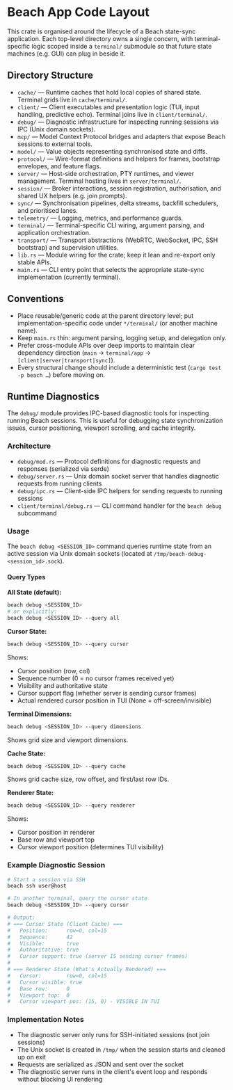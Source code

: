 # Beach App Code Layout

This crate is organised around the lifecycle of a Beach state-sync application. Each top-level directory owns a single concern, with terminal-specific logic scoped inside a `terminal/` submodule so that future state machines (e.g. GUI) can plug in beside it.

## Directory Structure

- `cache/` — Runtime caches that hold local copies of shared state. Terminal grids live in `cache/terminal/`.
- `client/` — Client executables and presentation logic (TUI, input handling, predictive echo). Terminal joins live in `client/terminal/`.
- `debug/` — Diagnostic infrastructure for inspecting running sessions via IPC (Unix domain sockets).
- `mcp/` — Model Context Protocol bridges and adapters that expose Beach sessions to external tools.
- `model/` — Value objects representing synchronised state and diffs.
- `protocol/` — Wire-format definitions and helpers for frames, bootstrap envelopes, and feature flags.
- `server/` — Host-side orchestration, PTY runtimes, and viewer management. Terminal hosting lives in `server/terminal/`.
- `session/` — Broker interactions, session registration, authorisation, and shared UX helpers (e.g. join prompts).
- `sync/` — Synchronisation pipelines, delta streams, backfill schedulers, and prioritised lanes.
- `telemetry/` — Logging, metrics, and performance guards.
- `terminal/` — Terminal-specific CLI wiring, argument parsing, and application orchestration.
- `transport/` — Transport abstractions (WebRTC, WebSocket, IPC, SSH bootstrap) and supervision utilities.
- `lib.rs` — Module wiring for the crate; keep it lean and re-export only stable APIs.
- `main.rs` — CLI entry point that selects the appropriate state-sync implementation (currently terminal).

## Conventions

- Place reusable/generic code at the parent directory level; put implementation-specific code under `*/terminal/` (or another machine name).
- Keep `main.rs` thin: argument parsing, logging setup, and delegation only.
- Prefer cross-module APIs over deep imports to maintain clear dependency direction (`main` → `terminal/app` → `[client|server|transport|sync]`).
- Every structural change should include a deterministic test (`cargo test -p beach …`) before moving on.

## Runtime Diagnostics

The `debug/` module provides IPC-based diagnostic tools for inspecting running Beach sessions. This is useful for debugging state synchronization issues, cursor positioning, viewport scrolling, and cache integrity.

### Architecture

- `debug/mod.rs` — Protocol definitions for diagnostic requests and responses (serialized via serde)
- `debug/server.rs` — Unix domain socket server that handles diagnostic requests from running clients
- `debug/ipc.rs` — Client-side IPC helpers for sending requests to running sessions
- `client/terminal/debug.rs` — CLI command handler for the `beach debug` subcommand

### Usage

The `beach debug <SESSION_ID>` command queries runtime state from an active session via Unix domain sockets (located at `/tmp/beach-debug-<session_id>.sock`).

#### Query Types

**All State (default):**
```bash
beach debug <SESSION_ID>
# or explicitly:
beach debug <SESSION_ID> --query all
```

**Cursor State:**
```bash
beach debug <SESSION_ID> --query cursor
```
Shows:
- Cursor position (row, col)
- Sequence number (0 = no cursor frames received yet)
- Visibility and authoritative state
- Cursor support flag (whether server is sending cursor frames)
- Actual rendered cursor position in TUI (None = off-screen/invisible)

**Terminal Dimensions:**
```bash
beach debug <SESSION_ID> --query dimensions
```
Shows grid size and viewport dimensions.

**Cache State:**
```bash
beach debug <SESSION_ID> --query cache
```
Shows grid cache size, row offset, and first/last row IDs.

**Renderer State:**
```bash
beach debug <SESSION_ID> --query renderer
```
Shows:
- Cursor position in renderer
- Base row and viewport top
- Cursor viewport position (determines TUI visibility)

### Example Diagnostic Session

```bash
# Start a session via SSH
beach ssh user@host

# In another terminal, query the cursor state
beach debug <SESSION_ID> --query cursor

# Output:
# === Cursor State (Client Cache) ===
#   Position:      row=0, col=15
#   Sequence:      42
#   Visible:       true
#   Authoritative: true
#   Cursor support: true (server IS sending cursor frames)
#
# === Renderer State (What's Actually Rendered) ===
#   Cursor:        row=0, col=15
#   Cursor visible: true
#   Base row:      0
#   Viewport top:  0
#   Cursor viewport pos: (15, 0) - VISIBLE IN TUI
```

### Implementation Notes

- The diagnostic server only runs for SSH-initiated sessions (not join sessions)
- The Unix socket is created in `/tmp/` when the session starts and cleaned up on exit
- Requests are serialized as JSON and sent over the socket
- The diagnostic server runs in the client's event loop and responds without blocking UI rendering
